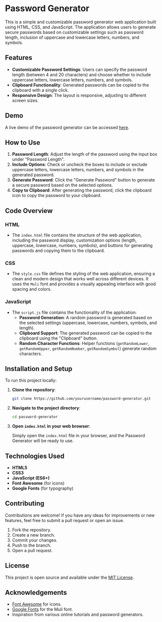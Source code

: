 # Password Generator

This is a simple and customizable password generator web application built using HTML, CSS, and JavaScript. The application allows users to generate secure passwords based on customizable settings such as password length, inclusion of uppercase and lowercase letters, numbers, and symbols.

## Features

- **Customizable Password Settings**: Users can specify the password length (between 4 and 20 characters) and choose whether to include uppercase letters, lowercase letters, numbers, and symbols.
- **Clipboard Functionality**: Generated passwords can be copied to the clipboard with a single click.
- **Responsive Design**: The layout is responsive, adjusting to different screen sizes.

## Demo

A live demo of the password generator can be accessed [here](https://harsh-password-generator.vercel.app/).

## How to Use

1. **Password Length**: Adjust the length of the password using the input box under "Password Length".
2. **Include Options**: Check or uncheck the boxes to include or exclude uppercase letters, lowercase letters, numbers, and symbols in the generated password.
3. **Generate Password**: Click the "Generate Password" button to generate a secure password based on the selected options.
4. **Copy to Clipboard**: After generating the password, click the clipboard icon to copy the password to your clipboard.

## Code Overview

### HTML

- The `index.html` file contains the structure of the web application, including the password display, customization options (length, uppercase, lowercase, numbers, symbols), and buttons for generating passwords and copying them to the clipboard.

### CSS

- The `style.css` file defines the styling of the web application, ensuring a clean and modern design that works well across different devices. It uses the `Muli` font and provides a visually appealing interface with good spacing and colors.

### JavaScript

- The `script.js` file contains the functionality of the application:
  - **Password Generation**: A random password is generated based on the selected settings (uppercase, lowercase, numbers, symbols, and length).
  - **Clipboard Support**: The generated password can be copied to the clipboard using the "Clipboard" button.
  - **Random Character Functions**: Helper functions (`getRandomLower`, `getRandomUpper`, `getRandomNumber`, `getRandomSymbol`) generate random characters.

## Installation and Setup

To run this project locally:

1. **Clone the repository**:

    ```bash
    git clone https://github.com/yourusername/password-generator.git
    ```

2. **Navigate to the project directory**:

    ```bash
    cd password-generator
    ```

3. **Open `index.html` in your web browser**:

    Simply open the `index.html` file in your browser, and the Password Generator will be ready to use.

## Technologies Used

- **HTML5**
- **CSS3**
- **JavaScript (ES6+)**
- **Font Awesome** (for icons)
- **Google Fonts** (for typography)

## Contributing

Contributions are welcome! If you have any ideas for improvements or new features, feel free to submit a pull request or open an issue.

1. Fork the repository.
2. Create a new branch.
3. Commit your changes.
4. Push to the branch.
5. Open a pull request.

## License

This project is open source and available under the [MIT License](LICENSE).

## Acknowledgements

- [Font Awesome](https://fontawesome.com/) for icons.
- [Google Fonts](https://fonts.google.com/) for the Muli font.
- Inspiration from various online tutorials and password generators.
